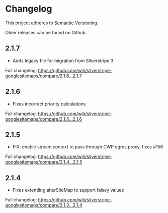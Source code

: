 # Changelog

This project adheres to [Semantic Versioning](https://semver.org/spec/v2.0.0.html).

Older releases can be found on Github.

## 2.1.7

- Adds legacy file for migration from Silverstripe 3

Full changelog: https://github.com/wilr/silverstripe-googlesitemaps/compare/2.1.6...2.1.7

## 2.1.6

- Fixes incorrect priority calculations

Full changelog: https://github.com/wilr/silverstripe-googlesitemaps/compare/2.1.5...2.1.6   

## 2.1.5

- FIX: enable stream context to pass through CWP egres proxy, fixes #156

Full changelog: https://github.com/wilr/silverstripe-googlesitemaps/compare/2.1.4...2.1.5   

## 2.1.4

- Fixes extending alterSiteMap to support falsey values

Full changelog:  https://github.com/wilr/silverstripe-googlesitemaps/compare/2.1.3...2.1.4
